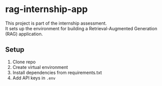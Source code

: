 # rag-internship-app

This project is part of the internship assessment.  
It sets up the environment for building a Retrieval-Augmented Generation (RAG) application.

## Setup
1. Clone repo
2. Create virtual environment
3. Install dependencies from requirements.txt
4. Add API keys in `.env`
